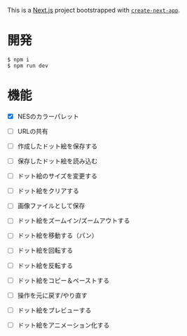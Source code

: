 This is a [Next.js](https://nextjs.org/) project bootstrapped with [`create-next-app`](https://github.com/vercel/next.js/tree/canary/packages/create-next-app).

# 開発

```
$ npm i
$ npm run dev
```

# 機能

- [x] NESのカラーパレット
- [ ] URLの共有
- [ ] 作成したドット絵を保存する
- [ ] 保存したドット絵を読み込む
- [ ] ドット絵のサイズを変更する
- [ ] ドット絵をクリアする
- [ ] 画像ファイルとして保存
- [ ] ドット絵をズームイン/ズームアウトする
- [ ] ドット絵を移動する（パン）
- [ ] ドット絵を回転する
- [ ] ドット絵を反転する
- [ ] ドット絵をコピー＆ペーストする
- [ ] 操作を元に戻す/やり直す
- [ ] ドット絵をプレビューする
- [ ] ドット絵をアニメーション化する

